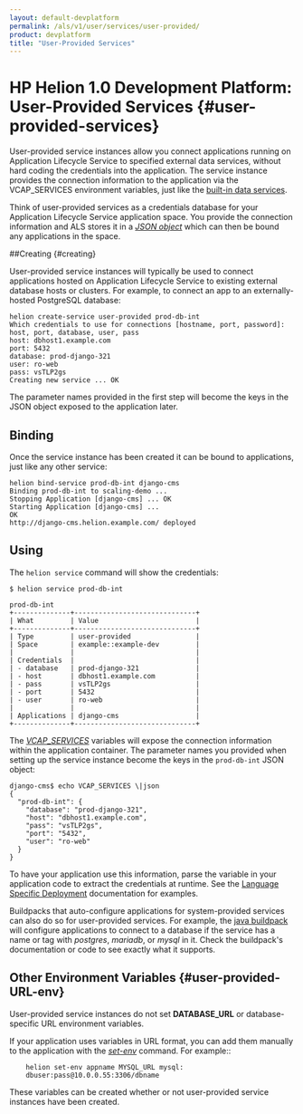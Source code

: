 ```yaml
---
layout: default-devplatform
permalink: /als/v1/user/services/user-provided/
product: devplatform
title: "User-Provided Services"
---
```

<!--PUBLISHED-->

# HP Helion 1.0 Development Platform: User-Provided Services {#user-provided-services}

User-provided service instances allow you connect applications running
on Application Lifecycle Service to specified external data services, without hard coding the
credentials into the application. The service instance provides the
connection information to the application via the VCAP\_SERVICES environment variables, just like the [built-in data services](/als/v1/user/services/data-services/#data-services).

Think of user-provided services as a credentials database for your Application Lifecycle Service application space. You provide the connection information and ALS stores it in a [*JSON object*](#user-provided-using) which can then be bound any applications in the space.

##Creating {#creating}

User-provided service instances will typically be used to connect
applications hosted on Application Lifecycle Service to existing external database hosts or clusters. For example, to connect an app to an externally-hosted PostgreSQL database:

    helion create-service user-provided prod-db-int
    Which credentials to use for connections [hostname, port, password]: host, port, database, user, pass
    host: dbhost1.example.com
    port: 5432
    database: prod-django-321
    user: ro-web
    pass: vsTLP2gs
    Creating new service ... OK

The parameter names provided in the first step will become the keys in
the JSON object exposed to the application later.

Binding[](#binding "Permalink to this headline")
-------------------------------------------------

Once the service instance has been created it can be bound to
applications, just like any other service:

    helion bind-service prod-db-int django-cms
    Binding prod-db-int to scaling-demo ...
    Stopping Application [django-cms] ... OK
    Starting Application [django-cms] ...
    OK
    http://django-cms.helion.example.com/ deployed

Using[](#using "Permalink to this headline")
---------------------------------------------

The `helion service` command will show the
credentials:

    $ helion service prod-db-int

    prod-db-int
    +--------------+------------------------------+
    | What         | Value                        |
    +--------------+------------------------------+
    | Type         | user-provided                |
    | Space        | example::example-dev         |
    |              |                              |
    | Credentials  |                              |
    | - database   | prod-django-321              |
    | - host       | dbhost1.example.com          |
    | - pass       | vsTLP2gs                     |
    | - port       | 5432                         |
    | - user       | ro-web                       |
    |              |                              |
    | Applications | django-cms                   |
    +--------------+------------------------------+

The [*VCAP\_SERVICES*](/als/v1/user/services/data-services/#database-services-vcap-services)
variables will expose the connection information within the application
container. The parameter names you provided when setting up the service
instance become the keys in the `prod-db-int` JSON
object:

    django-cms$ echo VCAP_SERVICES \|json
    {
      "prod-db-int": {
        "database": "prod-django-321",
        "host": "dbhost1.example.com",
        "pass": "vsTLP2gs",
        "port": "5432",
        "user": "ro-web"
      }
    }

To have your application use this information, parse the variable in your application code to extract the credentials at runtime. See the [Language Specific Deployment](/als/v1/user/deploy/#language-specific-deploy) documentation for examples.

Buildpacks that auto-configure applications for system-provided services can also do so for user-provided services. For example, the [java buildpack](https://github.com/cloudfoundry/java-buildpack) will configure applications to connect to a database if the service has a name or tag with *postgres*, *mariadb*, or *mysql* in it. Check the buildpack's documentation or code to see exactly what it supports. 

## Other Environment Variables {#user-provided-URL-env} 

User-provided service instances do not set **DATABASE_URL** or 
database-specific URL environment variables. 
 
If your application uses variables in URL format, you can add them manually to the application with the [*set-env*](/als/v1/user/reference/client-ref/) command. For example:: 
 
		helion set-env appname MYSQL_URL mysql:
		dbuser:pass@10.0.0.55:3306/dbname 
 
These variables can be created whether or not user-provided service instances have been created. 
